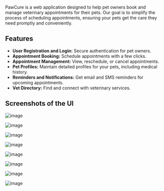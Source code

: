 PawCure is a web application designed to help pet owners book and manage veterinary appointments for their pets. Our goal is to simplify the process of scheduling appointments, ensuring your pets get the care they need promptly and conveniently.
## Features
- **User Registration and Login:** Secure authentication for pet owners.
- **Appointment Booking:** Schedule appointments with a few clicks.
- **Appointment Management:** View, reschedule, or cancel appointments.
- **Pet Profiles:** Maintain detailed profiles for your pets, including medical history.
- **Reminders and Notifications:** Get email and SMS reminders for upcoming appointments.
- **Vet Directory:** Find and connect with veterinary services.
## Screenshots of the UI

![image](https://github.com/KanikaBansal9/PawCure/assets/89685990/e370d212-00c0-4cc4-b4d5-f36aa9680dc7)

![image](https://github.com/KanikaBansal9/PawCure/assets/89685990/c0ad3f9f-45e9-4065-9a0d-26872489ab44)

![image](https://github.com/KanikaBansal9/PawCure/assets/89685990/222ad938-8e65-481f-b228-9a45aa2cf6e6)

![image](https://github.com/KanikaBansal9/PawCure/assets/89685990/1ed3a973-176b-4182-9866-f6ef9770c523)

![image](https://github.com/KanikaBansal9/PawCure/assets/89685990/71b77a61-80be-4752-8448-c8f8789e2855)

![image](https://github.com/KanikaBansal9/PawCure/assets/89685990/1ad35bc3-4ba0-44fc-98e5-c77671dffe7e)

![image](https://github.com/KanikaBansal9/PawCure/assets/89685990/dd7d75db-0838-45cf-b930-91fd5420165a)

![image](https://github.com/KanikaBansal9/PawCure/assets/89685990/ab0bfd77-6bf0-43b8-92b6-6e845327322c)
